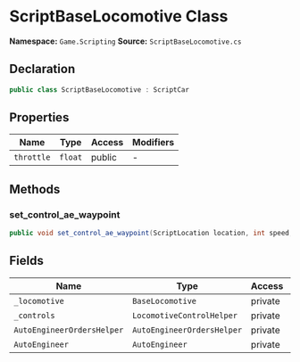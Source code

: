 # ScriptBaseLocomotive Class

**Namespace:** `Game.Scripting`
**Source:** `ScriptBaseLocomotive.cs`

## Declaration

```csharp
public class ScriptBaseLocomotive : ScriptCar
```

## Properties

| Name | Type | Access | Modifiers |
|------|------|--------|-----------|
| `throttle` | `float` | public | - |

## Methods

### set_control_ae_waypoint

```csharp
public void set_control_ae_waypoint(ScriptLocation location, int speed, string coupleCarId = null)
```

## Fields

| Name | Type | Access | Modifiers |
|------|------|--------|-----------|
| `_locomotive` | `BaseLocomotive` | private | `readonly` |
| `_controls` | `LocomotiveControlHelper` | private | `readonly` |
| `AutoEngineerOrdersHelper` | `AutoEngineerOrdersHelper` | private | - |
| `AutoEngineer` | `AutoEngineer` | private | - |

